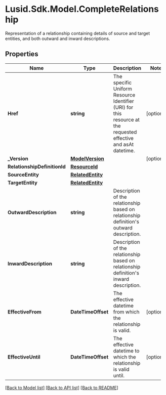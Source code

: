 # Lusid.Sdk.Model.CompleteRelationship
Representation of a relationship containing details of source and target entities, and both outward and inward descriptions.

## Properties

Name | Type | Description | Notes
------------ | ------------- | ------------- | -------------
**Href** | **string** | The specific Uniform Resource Identifier (URI) for this resource at the requested effective and asAt datetime. | [optional] 
**_Version** | [**ModelVersion**](ModelVersion.md) |  | [optional] 
**RelationshipDefinitionId** | [**ResourceId**](ResourceId.md) |  | 
**SourceEntity** | [**RelatedEntity**](RelatedEntity.md) |  | 
**TargetEntity** | [**RelatedEntity**](RelatedEntity.md) |  | 
**OutwardDescription** | **string** | Description of the relationship based on relationship definition&#39;s outward description. | 
**InwardDescription** | **string** | Description of the relationship based on relationship definition&#39;s inward description. | 
**EffectiveFrom** | **DateTimeOffset** | The effective datetime from which the relationship is valid. | [optional] 
**EffectiveUntil** | **DateTimeOffset** | The effective datetime to which the relationship is valid until. | [optional] 

[[Back to Model list]](../README.md#documentation-for-models) [[Back to API list]](../README.md#documentation-for-api-endpoints) [[Back to README]](../README.md)

